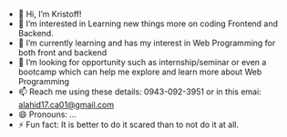 - 👋 Hi, I’m Kristoff!
- 👀 I’m interested in Learning new things more on coding Frontend and Backend.
- 🌱 I’m currently learning and has my interest in Web Programming for both front and backend
- 💞️ I’m looking for opportunity such as internship/seminar or even a bootcamp which can help me explore and learn more about Web Programming
- 📫 Reach me using these details: 0943-092-3951 or in this emai: alahid17.ca01@gmail.com
- 😄 Pronouns: ...
- ⚡ Fun fact: It is better to do it scared than to not do it at all.

<!---
Alahidca/Alahidca is a ✨ special ✨ repository because its `README.md` (this file) appears on your GitHub profile.
You can click the Preview link to take a look at your changes.
--->
